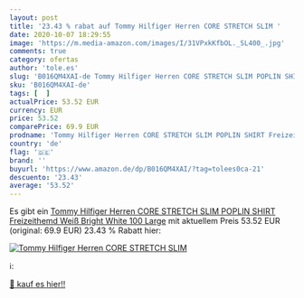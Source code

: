 ```yaml
---
layout: post
title: '23.43 % rabat auf Tommy Hilfiger Herren CORE STRETCH SLIM '
date: 2020-10-07 18:29:55
image: 'https://m.media-amazon.com/images/I/31VPxkKfbOL._SL400_.jpg'
comments: true
category: ofertas
author: 'tole.es'
slug: 'B016QM4XAI-de Tommy Hilfiger Herren CORE STRETCH SLIM POPLIN SHIRT...'
sku: 'B016QM4XAI-de'
tags: [  ]
actualPrice: 53.52 EUR
currency: EUR
price: 53.52
comparePrice: 69.9 EUR
prodname: 'Tommy Hilfiger Herren CORE STRETCH SLIM POPLIN SHIRT Freizeithemd  Weiß  Bright White 100   Large'
country: 'de'
flag: '🇩🇪'
brand: ''
buyurl: 'https://www.amazon.de/dp/B016QM4XAI/?tag=tolees0ca-21'
descuento: '23.43'
average: '53.52'
---
```


Es gibt ein [Tommy Hilfiger Herren CORE STRETCH SLIM POPLIN SHIRT Freizeithemd  Weiß  Bright White 100   Large](https://www.amazon.de/dp/B016QM4XAI/?tag=tolees0ca-21) mit aktuellem Preis 53.52 EUR (original: 69.9 EUR) 23.43 % Rabatt hier:

[![Tommy Hilfiger Herren CORE STRETCH SLIM ](https://m.media-amazon.com/images/I/31VPxkKfbOL._SL400_.jpg)](https://www.amazon.de/dp/B016QM4XAI/?tag=tolees0ca-21)

ℹ️:


[🛒 kauf es hier!!](https://www.amazon.de/dp/B016QM4XAI/?tag=tolees0ca-21)
